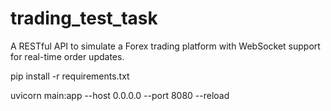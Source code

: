# trading_test_task
A RESTful API to simulate a Forex trading platform with WebSocket support for real-time order updates.


pip install -r requirements.txt

uvicorn main:app --host 0.0.0.0 --port 8080 --reload
